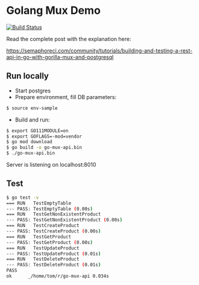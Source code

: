 # Golang Mux Demo

[![Build Status](https://tomfern.semaphoreci.com/badges/go-mux-api/branches/master.svg)](https://tomfern.semaphoreci.com/projects/go-mux-api)


Read the complete post with the explanation here:

https://semaphoreci.com/community/tutorials/building-and-testing-a-rest-api-in-go-with-gorilla-mux-and-postgresql

## Run locally

- Start postgres
- Prepare environment, fill DB parameters:

``` bash
$ source env-sample
```

- Build and run:

```bash
$ export GO111MODULE=on
$ export GOFLAGS=-mod=vendor
$ go mod download
$ go build -o go-mux-api.bin
$ ./go-mux-api.bin
```

Server is listening on localhost:8010

## Test

```bash
$ go test -v
=== RUN   TestEmptyTable
--- PASS: TestEmptyTable (0.00s)
=== RUN   TestGetNonExistentProduct
--- PASS: TestGetNonExistentProduct (0.00s)
=== RUN   TestCreateProduct
--- PASS: TestCreateProduct (0.00s)
=== RUN   TestGetProduct
--- PASS: TestGetProduct (0.00s)
=== RUN   TestUpdateProduct
--- PASS: TestUpdateProduct (0.01s)
=== RUN   TestDeleteProduct
--- PASS: TestDeleteProduct (0.01s)
PASS
ok      _/home/tom/r/go-mux-api 0.034s
```
